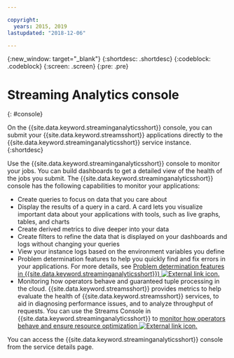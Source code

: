 ```yaml
---

copyright:
  years: 2015, 2019
lastupdated: "2018-12-06"

---
```


<!-- Attribute definitions -->
{:new_window: target="_blank"}
{:shortdesc: .shortdesc}
{:codeblock: .codeblock}
{:screen: .screen}
{:pre: .pre}

# Streaming Analytics console
{: #console}

On the {{site.data.keyword.streaminganalyticsshort}} console, you can submit your {{site.data.keyword.streamsshort}} applications directly to the {{site.data.keyword.streaminganalyticsshort}} service instance.
{:shortdesc}

Use the {{site.data.keyword.streaminganalyticsshort}} console to monitor your jobs. You can build dashboards to get a detailed view of the health of the jobs you submit. The {{site.data.keyword.streaminganalyticsshort}} console has the following capabilities to monitor your applications:

* Create queries to focus on data that you care about
* Display the results of a query in a card. A card lets you visualize important data about your applications with tools, such as live graphs, tables, and charts
* Create derived metrics to dive deeper into your data
* Create filters to refine the data that is displayed on your dashboards and logs without changing your queries
* View your instance logs based on the environment variables you define
* Problem determination features to help you quickly find and fix errors in your applications. For more details, see [Problem determination features in {{site.data.keyword.streaminganalyticsshort}}) ![External link icon](../../icons/launch-glyph.svg "External link icon").](https://wp.me/p4IICn-4cx)
* Monitoring how operators behave and guaranteed tuple processing in the cloud. {{site.data.keyword.streamsshort}} provides metrics to help evaluate the health of {{site.data.keyword.streamsshort}} services, to aid in diagnosing performance issues, and to analyze throughput of requests. You can use the Streams Console in {{site.data.keyword.streaminganalyticsshort}} to [monitor how operators behave and ensure resource optimization ![External link icon](../../icons/launch-glyph.svg "External link icon").](https://wp.me/p4IICn-4bH)


You can access the {{site.data.keyword.streaminganalyticsshort}} console from the service details page.

<!--The {{site.data.keyword.streaminganalyticsshort}} console is translated into the following languages: Brazilian Portuguese, French, German, Italian, Japanese, Korean, Simplified Chinese, Spanish, Traditional Chinese. Change the language setting in your browser to view the console in your preferred language. -->
